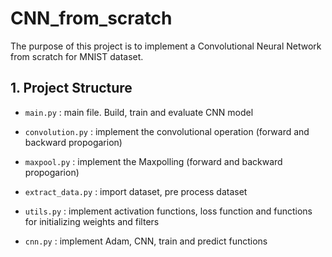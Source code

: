 # CNN_from_scratch

The purpose of this project is to implement a Convolutional Neural Network from scratch for MNIST dataset.

## 1. Project Structure

- `main.py` : main file. Build, train and evaluate CNN model

- `convolution.py` : implement the convolutional operation (forward and backward propogarion)

- `maxpool.py` : implement the Maxpolling (forward and backward propogarion)

- `extract_data.py` : import dataset, pre process dataset

- `utils.py` : implement activation functions, loss function and functions for initializing weights and filters

- `cnn.py` : implement Adam, CNN, train and predict functions
